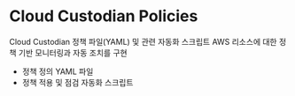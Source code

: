# Cloud Custodian Policies

Cloud Custodian 정책 파일(YAML) 및 관련 자동화 스크립트
AWS 리소스에 대한 정책 기반 모니터링과 자동 조치를 구현

- 정책 정의 YAML 파일
- 정책 적용 및 점검 자동화 스크립트
